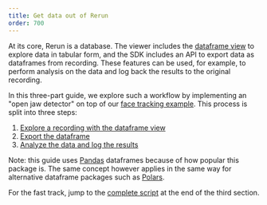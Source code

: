 ```yaml
---
title: Get data out of Rerun
order: 700
---
```


At its core, Rerun is a database. The viewer includes the [dataframe view](../reference/types/views/dataframe_view) to explore data in tabular form, and the SDK includes an API to export data as dataframes from recording. These features can be used, for example, to perform analysis on the data and log back the results to the original recording.

In this three-part guide, we explore such a workflow by implementing an "open jaw detector" on top of our [face tracking example](https://rerun.io/examples/video-image/face_tracking). This process is split into three steps:

1. [Explore a recording with the dataframe view](data-out/explore-as-dataframe)
2. [Export the dataframe](data-out/export-dataframe)
3. [Analyze the data and log the results](data-out/analyze-and-log)

Note: this guide uses [Pandas](https://pandas.pydata.org) dataframes because of how popular this package is. The same concept however applies in the same way for alternative dataframe packages such as [Polars](https://pola.rs).

For the fast track, jump to the [complete script](data-out/analyze-and-log.md#complete-script) at the end of the third section.
